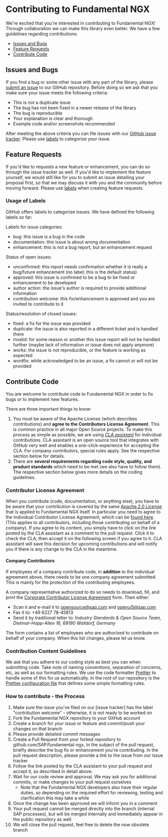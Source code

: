 # Contributing to Fundamental NGX

We're excited that you're interested in contributing to Fundamental NGX! Through collaboration we can make this library even better.  We have a few guidelines regarding contributions:
 * [Issues and Bugs](#issues-and-bugs)
 * [Feature Requests](#feature-requests)
 * [Contribute Code](#contribute-code)

## Issues and Bugs

If you find a bug or some other issue with any part of the library, please [submit an issue](https://github.com/SAP/fundamental-ngx/issues) to our GitHub repository.  Before doing so we ask that you make sure your issue meets the following criteria:

* This is not a duplicate issue
* The bug has not been fixed in a newer release of the library
* The bug is reproducible
* Your explanation is clear and thorough
* Example code and/or screenshots recommended

After meeting the above criteria you can file issues with our [GitHub issue tracker](https://github.com/SAP/fundamental-ngx/issues/new).  Please use [labels](#usage-of-labels) to categorize your issue.

## Feature Requests

If you'd like to requests a new feature or enhancement, you can do so through the issue tracker as well.  If you'd like to implement the feature yourself, we would still like for you to submit an issue detailing your proposal first, so that we may discuss it with you and the community before moving forward.  Please use [labels](#usage-of-labels) when creating feature requests.

### Usage of Labels

GitHub offers labels to categorize issues. We have defined the following labels so far:

Labels for issue categories:
 * bug: this issue is a bug in the code
 * documentation: this issue is about wrong documentation
 * enhancement: this is not a bug report, but an enhancement request

Status of open issues:
 * unconfirmed: this report needs confirmation whether it is really a bug/future enhancement (no label; this is the default status)
 * approved: this issue is confirmed to be a bug to be fixed or enhancement to be developed
 * author action: the issue's author is required to provide additional information
 * contribution welcome: this fix/enhancement is approved and you are invited to contribute to it

Status/resolution of closed issues:
 * fixed: a fix for the issue was provided
 * duplicate: the issue is also reported in a different ticket and is handled there
 * invalid: for some reason or another this issue report will not be handled further (maybe lack of information or issue does not apply anymore)
 * works: the issue is not reproducible, or the feature is working as expected
 * wontfix: while acknowledged to be an issue, a fix cannot or will not be provided

## Contribute Code

You are welcome to contribute code to Fundamental NGX in order to fix bugs or to implement new features.

There are three important things to know:

1.  You must be aware of the Apache License (which describes contributions) and **agree to the Contributors License Agreement**. This is common practice in all major Open Source projects. To make this process as simple as possible, we are using *[CLA assistant](https://cla-assistant.io/)* for individual contributions. CLA assistant is an open source tool that integrates with GitHub very well and enables a one-click-experience for accepting the CLA. For company contributors, special rules apply. See the respective section below for details.
2.  There are **several requirements regarding code style, quality, and product standards** which need to be met (we also have to follow them). The respective section below gives more details on the coding guidelines.

### Contributor License Agreement

When you contribute (code, documentation, or anything else), you have to be aware that your contribution is covered by the same [Apache 2.0 License](http://www.apache.org/licenses/LICENSE-2.0) that is applied to Fundamental NGX itself.
In particular you need to agree to the Individual Contributor License Agreement,
which can be [found here](https://gist.github.com/CLAassistant/bd1ea8ec8aa0357414e8).
(This applies to all contributors, including those contributing on behalf of a company). If you agree to its content, you simply have to click on the link posted by the CLA assistant as a comment to the pull request. Click it to check the CLA, then accept it on the following screen if you agree to it. CLA assistant will save this decision for upcoming contributions and will notify you if there is any change to the CLA in the meantime.

#### Company Contributors

If employees of a company contribute code, in **addition** to the individual agreement above, there needs to be one company agreement submitted. This is mainly for the protection of the contributing employees.

A company representative authorized to do so needs to download, fill, and print
the [Corporate Contributor License Agreement](/docs/SAP%20Corporate%20Contributor%20License%20Agreement.pdf) form. Then either:

-   Scan it and e-mail it to [opensource@sap.com](mailto:opensource@sap.com) and [openui5@sap.com](mailto:openui5@sap.com)
-   Fax it to: +49 6227 78-45813
-   Send it by traditional letter to: *Industry Standards & Open Source Team, Dietmar-Hopp-Allee 16, 69190 Walldorf, Germany*

The form contains a list of employees who are authorized to contribute on behalf of your company. When this list changes, please let us know.

### Contribution Content Guidelines

We ask that you adhere to our coding style as best you can when submitting code.  Take note of naming conventions, separation of concerns, etc, as well as our formatting rules.  We use the code formatter [Prettier](https://prettier.io/) to handle some of this for us automatically.  In the root of our repository is the [Prettier configuration file](https://github.com/SAP/fundamental-ngx/blob/master/.prettierrc) that defines some simple formatting rules.

### How to contribute - the Process

1.  Make sure the issue you've filed on our [issue tracker] has the label "contribution welcome" - otherwise, it is not ready to be worked on
2.  Fork the Fundamental NGX repository to your GitHub account
3.  Create a branch for your issue or feature and commit/push your changes on that branch
4.  Please provide detailed commit messages
5.  Create a Pull Request from your forked repository to github.com/SAP/fundamental-ngx.  In the subject of the pull request, briefly describe the bug fix or enhancement you're contributing.  In the pull request description, please provide a link to the issue from our issue tracker
6.  Follow the link posted by the CLA assistant to your pull request and accept it, as described in detail above.
7.  Wait for our code review and approval.  We may ask you for additional commits, or make changes to your pull request ourselves
    -   Note that the Fundamental NGX developers also have their regular duties, so depending on the required effort for reviewing, testing and clarification this may take a while
8.  Once the change has been approved we will inform you in a comment
9.  Your pull request cannot be merged directly into the branch (internal SAP processes), but will be merged internally and immediately appear in the public repository as well.
10.  We will close the pull request, feel free to delete the now obsolete branch